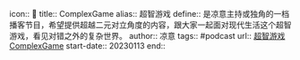 icon:: 
title:: ComplexGame
alias:: 超智游戏
define:: 是凉意主持或独角的一档播客节目，希望提供超越二元对立角度的内容，跟大家一起面对现代生活这个超智游戏，看见对错之外的复杂世界。
author:: 凉意
tags:: #podcast 
url:: [超智游戏ComplexGame](https://pod.link/1535884558)
start-date:: 20230113
end::
